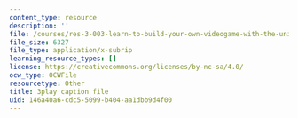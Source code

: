 ```yaml
---
content_type: resource
description: ''
file: /courses/res-3-003-learn-to-build-your-own-videogame-with-the-unity-game-engine-and-microsoft-kinect-january-iap-2017/146a40a6cdc55099b404aa1dbb9d4f00_s7i_Dpz-DLU.vtt
file_size: 6327
file_type: application/x-subrip
learning_resource_types: []
license: https://creativecommons.org/licenses/by-nc-sa/4.0/
ocw_type: OCWFile
resourcetype: Other
title: 3play caption file
uid: 146a40a6-cdc5-5099-b404-aa1dbb9d4f00
---
```

